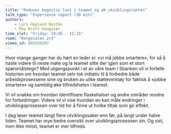 ```yaml
---
title: "Reduser kognitiv last i teamet og øk utviklingstakten"
talk_type: "Experience report (30 min)"
authors:
    - Lars Hopland Nestås
    - May Britt Haugsvær
time_slot: "Friday: 10:45 - 12:15"
room: "Kongesalen 2+3"
vimeo_id: 692626207
---
```

Hvor mange ganger har du hørt en leder si: «vi må jobbe smartere», for så å haste videre til neste møte og la teamet sitte der igjen som et stort spørsmålstegn? Med utgangspunkt i et av våre team i Sbanken vil vi fortelle historien om hvordan teamet selv tok initiativ til å forbedre både arbeidsprosessene sine og bruken av ulike støtteverktøy for faktisk å «jobbe smartere» og samtidig øke tilfredsheten i teamet. 

Vi vil snakke om hvordan identifisere flaskehalser og andre områder modne for forbedringer. Videre vil vi vise hvordan en kan måle endringer i utviklingsprosessen over tid for å finne ut hvilke tiltak som gir effekt.

I dag løser teamet langt flere utviklingssaker enn før, på langt under halve tiden. Teamet har mye bedre oversikt over utviklingsprosessen sin. Og sist, men ikke minst, teamet er mer tilfreds. 
